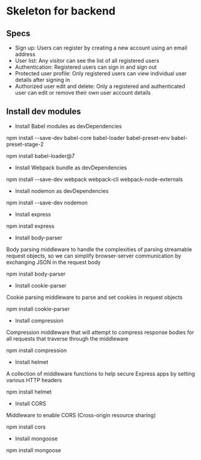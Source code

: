 # Skeleton for backend
## Specs

- Sign up: Users can register by creating a new account using an email address
- User list: Any visitor can see the list of all registered users
- Authentication: Registered users can sign in and sign out
- Protected user profile: Only registered users can view individual user details after signing in
- Authorized user edit and delete: Only a registered and authenticated user can edit or remove their own user account details

## Install dev modules
- Install Babel modules as devDependencies

npm install --save-dev babel-core babel-loader babel-preset-env babel-preset-stage-2

npm install babel-loader@7

- Install Webpack bundle as devDependencies

npm install --save-dev webpack webpack-cli webpack-node-externals

- Install nodemon as devDependencies

 npm install --save-dev nodemon

- Install express

 npm install express

- Install body-parser

Body parsing middleware to handle the complexities of parsing streamable request objects, so we can simplify browser-server communication by exchanging JSON in the request body

npm install body-parser

- Install cookie-parser

Cookie parsing middleware to parse and set cookies in request objects

npm install cookie-parser

- Install compression

Compression middleware that will attempt to compress response bodies for all requests that traverse through the middleware
 
npm install compression


- Install helmet

A collection of middleware functions to help secure Express apps by setting various HTTP headers

npm install helmet

- Install CORS

Middleware to enable CORS (Cross-origin resource sharing)

npm install cors

- Install mongoose

npm install mongoose

